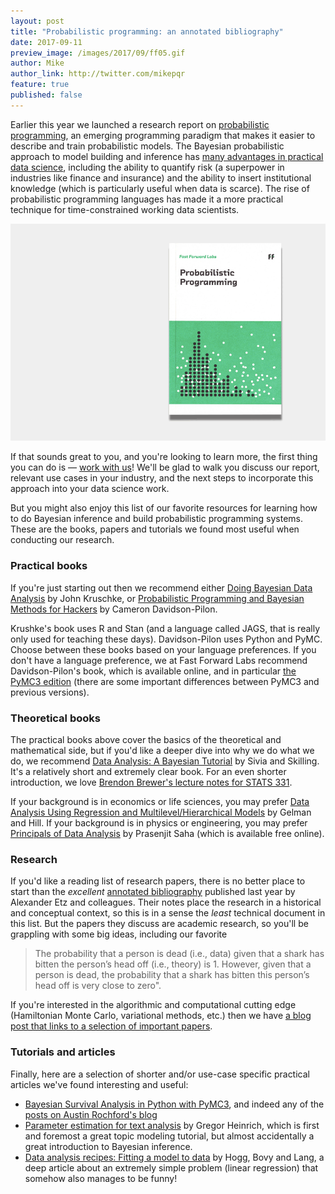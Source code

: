 ```yaml
---
layout: post
title: "Probabilistic programming: an annotated bibliography"
date: 2017-09-11
preview_image: /images/2017/09/ff05.gif
author: Mike
author_link: http://twitter.com/mikepqr
feature: true
published: false
---
```


Earlier this year we launched a research report on [probabilistic
programming](http://blog.fastforwardlabs.com/2017/01/18/new-research-on-probabilistic-programming.html),
an emerging programming paradigm that makes it easier to describe and train
probabilistic models. The Bayesian probabilistic approach to model building and
inference has [many advantages in practical data
science](http://blog.fastforwardlabs.com/2017/01/30/the-algorithms-behind-probabilistic-programming.html),
including the ability to quantify risk (a superpower in industries like finance
and insurance) and the ability to insert institutional knowledge (which is
particularly useful when data is scarce). The rise of probabilistic programming
languages has made it a more practical technique for time-constrained working
data scientists.

![](/images/2017/09/ff05.gif)

If that sounds great to you, and you're looking to learn more, the first thing
you can do is — [work with us](https://www.fastforwardlabs.com/contact)! We'll
be glad to walk you discuss our report, relevant use cases in your industry,
and the next steps to incorporate this approach into your data science work. 

But you might also enjoy this list of our favorite resources for learning how
to do Bayesian inference and build probabilistic programming systems. These are
the books, papers and tutorials we found most useful when conducting our
research.

### Practical books

If you're just starting out then we recommend either [Doing Bayesian Data
Analysis](https://sites.google.com/site/doingbayesiandataanalysis/) by John
Kruschke, or [Probabilistic Programming and Bayesian Methods for
Hackers](http://camdavidsonpilon.github.io/Probabilistic-Programming-and-Bayesian-Methods-for-Hackers/)
by Cameron Davidson-Pilon. 

Krushke's book uses R and Stan (and a language
called JAGS, that is really only used for teaching these days). Davidson-Pilon
uses Python and PyMC. Choose between these books based on your language
preferences. If you don't have a language preference, we at Fast Forward Labs
recommend Davidson-Pilon's book, which is available online, and in particular
[the PyMC3
edition](https://github.com/CamDavidsonPilon/Probabilistic-Programming-and-Bayesian-Methods-for-Hackers#pymc3)
(there are some important differences between PyMC3 and previous versions).

### Theoretical books

The practical books above cover the basics of the theoretical and mathematical
side, but if you'd like a deeper dive into why we do what we do, we recommend
[Data Analysis: A Bayesian
Tutorial](https://global.oup.com/academic/product/data-analysis-9780198568322?cc=us&lang=en&)
by Sivia and Skilling. It's a relatively short and extremely clear book. For an
even shorter introduction, we love [Brendon Brewer's lecture notes for STATS
331](https://www.stat.auckland.ac.nz/~brewer/stats331.pdf).

If your background is in economics or life sciences, you may prefer [Data
Analysis Using Regression and Multilevel/Hierarchical
Models](http://www.stat.columbia.edu/~gelman/arm/) by Gelman and Hill. If your
background is in physics or engineering, you may prefer [Principals of Data
Analysis](http://www.physik.uzh.ch/~psaha/pda/) by Prasenjit Saha (which is
available free online).

### Research

If you'd like a reading list of research papers, there is no better place to
start than the _excellent_ [annotated
bibliography](https://psyarxiv.com/ph6sw/) published last year by Alexander Etz
and colleagues. Their notes place the research in a historical and conceptual
context, so this is in a sense the _least_ technical document in this list. But
the papers they discuss are academic research, so you'll be grappling with some
big ideas, including our favorite

> The probability that a person is dead (i.e., data) given that a shark has
> bitten the person’s head off (i.e., theory) is 1. However, given that a
> person is dead, the probability that a shark has bitten this person’s head
> off is very close to zero".

If you're interested in the algorithmic and computational cutting edge
(Hamiltonian Monte Carlo, variational methods, etc.) then we have [a blog post
that links to a selection of important
papers](http://blog.fastforwardlabs.com/2017/01/30/the-algorithms-behind-probabilistic-programming.html).

### Tutorials and articles

Finally, here are a selection of shorter and/or use-case specific practical
articles we've found interesting and useful:

 - [Bayesian Survival Analysis in Python with
   PyMC3](http://austinrochford.com/posts/2015-10-05-bayes-survival.html), and
   indeed any of the [posts on Austin Rochford's
   blog](http://austinrochford.com/posts.html)
 - [Parameter estimation for text
   analysis](http://www.arbylon.net/publications/text-est.pdf) by Gregor
   Heinrich, which is first and foremost a great topic modeling tutorial, but
   almost accidentally a great introduction to Bayesian inference.
 - [Data analysis recipes: Fitting a model to
   data](https://arxiv.org/abs/1008.4686) by Hogg, Bovy and Lang, a deep
   article about an extremely simple problem (linear regression) that somehow
   also manages to be funny!
